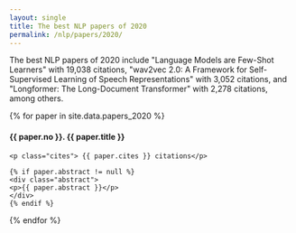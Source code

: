 ```yaml
---
layout: single
title: The best NLP papers of 2020
permalink: /nlp/papers/2020/
---
```


<div>
<p class="featured_snippet">The best NLP papers of 2020 include "Language Models are Few-Shot Learners" with 19,038 citations, "wav2vec 2.0: A Framework for Self-Supervised Learning of Speech Representations" with 3,052 citations, and "Longformer: The Long-Document Transformer" with 2,278 citations, among others.</p>
{% for paper in site.data.papers_2020 %}
    <h4>{{ paper.no }}. <a href="{{ paper.url }}" style="text-decoration:none" target="_blank">{{ paper.title }}</a></h4>

    <p class="cites"> {{ paper.cites }} citations</p>

    {% if paper.abstract != null %}
    <div class="abstract">
    <p>{{ paper.abstract }}</p>
    </div>
    {% endif %}
{% endfor %}
</div>

